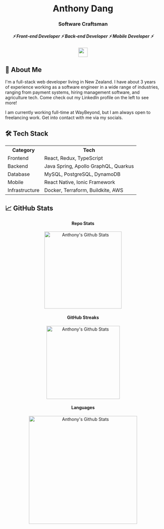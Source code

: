 <h1 align="center">
  Anthony Dang
</h1>

<h3 align="center">
  Software Craftsman
</h3>

<h5 align="center">
  ⚡ Front-end Developer ⚡ Back-end Developer ⚡ Mobile Developer ⚡
</h5>

<!-- &theme=light -->
<p align="center">
  <a href="https://www.mitre10.co.nz/">
    <img height="30em" src="https://skillicons.dev/icons?i=react,ts,java,postgres,graphql,vscode,linux" />
  </a>
</p>

## 🤔 About Me

I'm a full-stack web developer living in New Zealand. I have about 3 years of experience working as a software engineer in a wide range of industries, ranging from payment systems, hiring management software, and agriculture tech. Come check out my LinkedIn profile on the left to see more!

I am currently working full-time at WayBeyond, but I am always open to freelancing work. Get into contact with me via my socials.

## 🛠️ Tech Stack

 <table align="center">
  <tr>
    <th>Category</th>
    <th>Tech</th>
  </tr>
  <tr>
    <td>Frontend</td>
    <td>React, Redux, TypeScript</td>
  </tr>
  <tr>
    <td>Backend</td>
    <td>Java Spring, Apollo GraphQL, Quarkus</td>
  </tr>
  <tr>
    <td>Database</td>
    <td>MySQL, PostgreSQL, DynamoDB</td>
  </tr>
  <tr>
    <td>Mobile</td>
    <td>React Native, Ionic Framework</td>
  </tr>
  <tr>
    <td>Infrastructure</td>
    <td>Docker, Terraform, Buildkite, AWS</td>
  </tr>
</table>

<!-- |     Category    |                  Tech                 |
| --------------- | ------------------------------------- |
|     Frontend    | React, Redux, TypeScript              |
|     Backend     | Java Spring, Apollo GraphQL, Quarkus  |
|     Database    | MySQL, PostgreSQL, DynamoDB           |
|     Mobile      | React Native, Ionic Framework         |
|  Infrastructure | Docker, Terraform, Buildkite, AWS     | -->

<!-- - Frontend: Reactjs, TypeScript,
- Backend: Java Spring, Apollo GraphQL, Quarkus
- Database: MySQL, PostgreSQL, DynamoDB
- Mobile: React Native, Ionic Framework
- DevOps: Docker, Terraform, Buildkite, AWS -->

## 📈 GitHub Stats

<h4 align="center">Repo Stats</h4>
<p align="center">
  <img height="250em" src="https://github-readme-stats.vercel.app/api?username=antdangnz&count_private=true&show_icons=true&theme=merko" alt="Anthony's Github Stats" align = "center"/>
<p>

<h4 align="center">GitHub Streaks</h4>
<p align="center">
  <img height="237em" src="https://streak-stats.demolab.com?user=antdangnz&theme=merko&date_format=j%20M%5B%20Y%5D" alt="Anthony's Github Stats" align = "center"/>
<p>

<h4 align="center">Languages</h4>
<p align="center">
  <img height="350em" src="https://github-readme-stats.vercel.app/api/top-langs?username=antdangnz&count_private=true&show_icons=true&theme=merko" alt="Anthony's Github Stats" align = "center"/>
<p>
